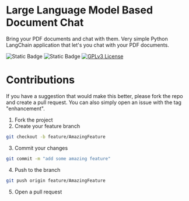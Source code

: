 # Large Language Model Based Document Chat

Bring your PDF documents and chat with them. Very simple Python LangChain application that let's you chat with your PDF documents.

![Static Badge](https://img.shields.io/badge/Python-3.11.4-blue)
![Static Badge](https://img.shields.io/badge/LangChain-0.0.184-blue)
[![GPLv3 License](https://img.shields.io/badge/License-GPL%20v3-yellow.svg)](https://opensource.org/licenses/)

# Contributions

If you have a suggestion that would make this better, please fork the repo and create a pull request. You can also simply open an issue with the tag "enhancement".

1. Fork the project
2. Create your feature branch
```sh
git checkout -b feature/AmazingFeature
```
3. Commit your changes
```sh
git commit -m "add some amazing feature"
```
4. Push to the branch 
```sh
git push origin feature/AmazingFeature
```
5. Open a pull request